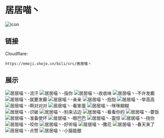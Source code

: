 # 居居喵丶
![icon](https://emoji.shojo.cn/bili/src/居居喵丶/icon.png)
## 链接
Cloudflare:
```
https://emoji.shojo.cn/bili/src/居居喵丶
```
## 展示
![居居喵丶-流汗](https://emoji.shojo.cn/bili/src/居居喵丶/居居喵丶-流汗.png)
![居居喵丶-指你](https://emoji.shojo.cn/bili/src/居居喵丶/居居喵丶-指你.png)
![居居喵丶-收收味](https://emoji.shojo.cn/bili/src/居居喵丶/居居喵丶-收收味.png)
![居居喵丶-不许发癫](https://emoji.shojo.cn/bili/src/居居喵丶/居居喵丶-不许发癫.png)
![居居喵丶-就要发癫](https://emoji.shojo.cn/bili/src/居居喵丶/居居喵丶-就要发癫.png)
![居居喵丶-亲亲](https://emoji.shojo.cn/bili/src/居居喵丶/居居喵丶-亲亲.png)
![居居喵丶-抱抱](https://emoji.shojo.cn/bili/src/居居喵丶/居居喵丶-抱抱.png)
![居居喵丶-举高高](https://emoji.shojo.cn/bili/src/居居喵丶/居居喵丶-举高高.png)
![居居喵丶-啊对对对](https://emoji.shojo.cn/bili/src/居居喵丶/居居喵丶-啊对对对.png)
![居居喵丶-看笨蛋](https://emoji.shojo.cn/bili/src/居居喵丶/居居喵丶-看笨蛋.png)
![居居喵丶-咪咪糊糊](https://emoji.shojo.cn/bili/src/居居喵丶/居居喵丶-咪咪糊糊.png)
![居居喵丶-识破](https://emoji.shojo.cn/bili/src/居居喵丶/居居喵丶-识破.png)
![居居喵丶-别来沾边](https://emoji.shojo.cn/bili/src/居居喵丶/居居喵丶-别来沾边.png)
![居居喵丶-看看你的](https://emoji.shojo.cn/bili/src/居居喵丶/居居喵丶-看看你的.png)
![居居喵丶-要饭](https://emoji.shojo.cn/bili/src/居居喵丶/居居喵丶-要饭.png)
![居居喵丶-准备使坏](https://emoji.shojo.cn/bili/src/居居喵丶/居居喵丶-准备使坏.png)
![居居喵丶-眼巴巴](https://emoji.shojo.cn/bili/src/居居喵丶/居居喵丶-眼巴巴.png)
![居居喵丶-震惊](https://emoji.shojo.cn/bili/src/居居喵丶/居居喵丶-震惊.png)
![居居喵丶-挠你](https://emoji.shojo.cn/bili/src/居居喵丶/居居喵丶-挠你.png)
![居居喵丶-咬你](https://emoji.shojo.cn/bili/src/居居喵丶/居居喵丶-咬你.png)
![居居喵丶-好听喵](https://emoji.shojo.cn/bili/src/居居喵丶/居居喵丶-好听喵.png)
![居居喵丶-撒花](https://emoji.shojo.cn/bili/src/居居喵丶/居居喵丶-撒花.png)
![居居喵丶-春天来了](https://emoji.shojo.cn/bili/src/居居喵丶/居居喵丶-春天来了.png)
![居居喵丶-点赞](https://emoji.shojo.cn/bili/src/居居喵丶/居居喵丶-点赞.png)
![居居喵丶-小猫能酿](https://emoji.shojo.cn/bili/src/居居喵丶/居居喵丶-小猫能酿.png)
